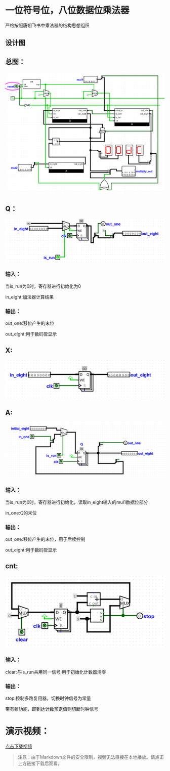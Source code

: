 # 一位符号位，八位数据位乘法器

严格按照唐朔飞书中乘法器的结构思想组织
## 设计图


## 总图：

<img src="./src/total.png" alt="mul4">

## Q：

<img src="./src/Q.png" alt="mul4">

### 输入：

当is_run为0时，寄存器进行初始化为0

in_eight:加法器计算结果

### 输出：

out_one:移位产生的末位

out_eight:用于数码管显示

## X:

<img src="./src/X.png" alt="mul4">

## A:

<img src="./src/A.png" alt="mul4">


### 输入：

当is_run为0时，寄存器进行初始化，读取in_eight输入的mul1数据位部分

in_one:Q的末位


### 输出：

out_one:移位产生的末位，用于后续控制

out_eight:用于数码管显示

## cnt:

<img src="./src/cnt.png" alt="mul4">

### 输入：

clear:与is_run共用同一信号,用于初始化计数器清零

###     输出：

stop:控制多路复用器，切换时钟信号为常量

带有锁功能，即到达计数预定值则切断时钟信号

# 演示视频：

[点击下载视频](./src/video.mp4)

> 注意：由于Markdown文件的安全限制，视频无法直接在本地播放。请点击上方链接下载后观看。




